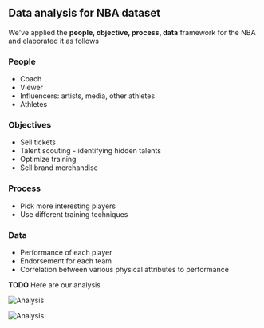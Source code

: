 ## Data analysis for NBA dataset

We've applied the **people, objective, process, data** framework for the NBA and elaborated it as follows

### People
- Coach
- Viewer
- Influencers: artists, media, other athletes
- Athletes

### Objectives
- Sell tickets
- Talent scouting - identifying hidden talents
- Optimize training
- Sell brand merchandise

### Process
- Pick more interesting players
- Use different training techniques

### Data
- Performance of each player
- Endorsement for each team
- Correlation between various physical attributes to performance

**TODO** Here are our analysis

![Analysis](https://encrypted-tbn0.gstatic.com/images?q=tbn:ANd9GcRPgqodCcyn0S38KtpE-jPlxX74gwLa_FoE25WY_0Ln6j0qRtu5jiJa4VkzkMWnPQnJvQM&usqp=CAU)

![Analysis](https://miro.medium.com/max/3924/1*XbHtGxf4QJedgwsvNgRbQw.png)
